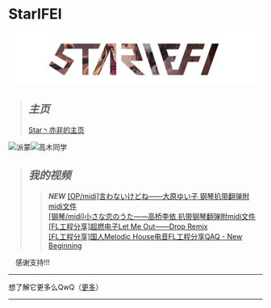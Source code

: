 # StarIFEI
![主页](..\image\Logo.png)  
> ## _主页_ ##  
> [Star丶亦非的主页](https://space.bilibili.com/386332727)
> 
![派蒙](https://ascii2d.net/thumbnail/9/3/2/3/93235c8d510ccc84d6bfec863930544d.jpg)![高木同学](https://ascii2d.net/thumbnail/7/4/5/e/745e8873697fd91f33c5692ac2438c8c.jpg)

> ## _我的视频_ ##  
> > ___NEW___ [[OP/midi]言わないけどね——大原ゆい子 钢琴扒带翻弹附midi文件](https://www.bilibili.com/video/BV1nQ4y117hC/)  
> >[[钢琴/midi]小さな恋のうた——高桥李依 扒带钢琴翻弹附midi文件](https://www.bilibili.com/video/BV1B44y1y7dL/)   
> > [[FL工程分享]超燃电子Let Me Out——Drop Remix](https://www.bilibili.com/video/BV1qL411n7pv)  
> >[[FL工程分享]国人Melodic House电音FL工程分享QAQ - New Beginning](https://www.bilibili.com/video/BV1yK4y1e7bq)  

&emsp;感谢支持!!!

---

想了解它更多么QwQ（[更多](../docs/more.html)）

---

